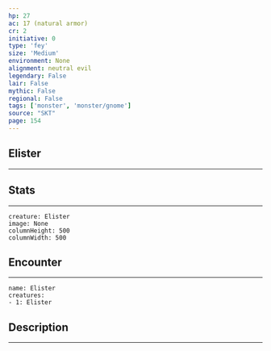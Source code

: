 ```yaml
---
hp: 27
ac: 17 (natural armor)
cr: 2
initiative: 0
type: 'fey'    
size: 'Medium'
environment: None
alignment: neutral evil
legendary: False
lair: False
mythic: False
regional: False
tags: ['monster', 'monster/gnome']
source: "SKT"
page: 154
---
```


## Elister
---



## Stats
---

```statblock
creature: Elister
image: None
columnHeight: 500
columnWidth: 500
```

## Encounter
---

```encounter-table
name: Elister
creatures:
- 1: Elister
```

## Description
---




